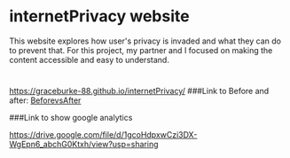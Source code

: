 # internetPrivacy website
This website explores how user's privacy is invaded and what they can do to prevent that. For this project, my partner and I focused on making the content accessible and easy to understand.

#
https://graceburke-88.github.io/internetPrivacy/
 ###Link to Before and after:
 <a href="https://docs.google.com/document/d/1TayBtN5-zEwZ8Ru6Y_P-AkzqT8MSzzYKvE2UIpo4N_0/edit?usp=sharingf" class="link" >BeforevsAfter</a>
 
 ###Link to show google analytics 
 
 https://drive.google.com/file/d/1gcoHdpxwCzi3DX-WgEpn6_abchG0Ktxh/view?usp=sharing